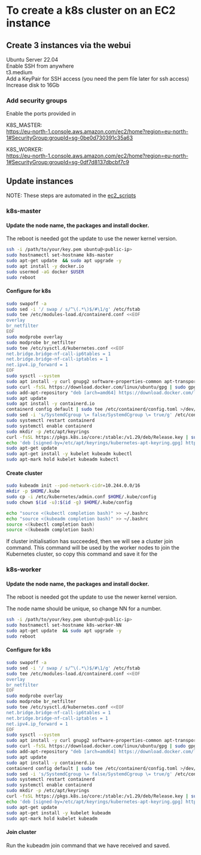 # To create a k8s cluster on an EC2 instance


## Create 3 instances via the webui

Ubuntu Server 22.04  
Enable SSH from anywhere  
t3.medium  
Add a KeyPair for SSH access (you need the pem file later for ssh access)  
Increase disk to 16Gb

### Add security groups

Enable the ports provided in 

K8S_MASTER:  
https://eu-north-1.console.aws.amazon.com/ec2/home?region=eu-north-1#SecurityGroup:groupId=sg-0be0d730391c35a63

K8S_WORKER:  
https://eu-north-1.console.aws.amazon.com/ec2/home?region=eu-north-1#SecurityGroup:groupId=sg-0df7d8137dbcbf7c9

## Update instances


NOTE: These steps are automated in the [ec2_scripts](https://github.com/petedyerarm/cluster-bring-up/tree/main/ec2_scripts) 


### k8s-master

#### Update the node name, the packages and install docker.  
The reboot is needed got the update to use the newer kernel version.

```bash
ssh -i /path/to/your/key.pem ubuntu@<public-ip> 
sudo hostnamectl set-hostname k8s-master
sudo apt-get update  && sudo apt upgrade -y
sudo apt install -y docker.io
sudo usermod -aG docker $USER
sudo reboot
```

#### Configure for k8s

```bash
sudo swapoff -a
sudo sed -i '/ swap / s/^\(.*\)$/#\1/g' /etc/fstab
sudo tee /etc/modules-load.d/containerd.conf <<EOF
overlay
br_netfilter
EOF
sudo modprobe overlay
sudo modprobe br_netfilter
sudo tee /etc/sysctl.d/kubernetes.conf <<EOF
net.bridge.bridge-nf-call-ip6tables = 1
net.bridge.bridge-nf-call-iptables = 1
net.ipv4.ip_forward = 1
EOF
sudo sysctl --system
sudo apt install -y curl gnupg2 software-properties-common apt-transport-https ca-certificates
sudo curl -fsSL https://download.docker.com/linux/ubuntu/gpg | sudo gpg --dearmour -o /etc/apt/trusted.gpg.d/docker.gpg
sudo add-apt-repository "deb [arch=amd64] https://download.docker.com/linux/ubuntu $(lsb_release -cs) stable"
sudo apt update
sudo apt install -y containerd.io
containerd config default | sudo tee /etc/containerd/config.toml >/dev/null 2>&1
sudo sed -i 's/SystemdCgroup \= false/SystemdCgroup \= true/g' /etc/containerd/config.toml
sudo systemctl restart containerd
sudo systemctl enable containerd
sudo mkdir -p /etc/apt/keyrings
curl -fsSL https://pkgs.k8s.io/core:/stable:/v1.29/deb/Release.key | sudo gpg --dearmor -o /etc/apt/keyrings/kubernetes-apt-keyring.gpg
echo 'deb [signed-by=/etc/apt/keyrings/kubernetes-apt-keyring.gpg] https://pkgs.k8s.io/core:/stable:/v1.29/deb/ /' | sudo tee /etc/apt/sources.list.d/kubernetes.list
sudo apt-get update
sudo apt-get install -y kubelet kubeadm kubectl
sudo apt-mark hold kubelet kubeadm kubectl
```

#### Create cluster

```bash
sudo kubeadm init --pod-network-cidr=10.244.0.0/16
mkdir -p $HOME/.kube
sudo cp -i /etc/kubernetes/admin.conf $HOME/.kube/config
sudo chown $(id -u):$(id -g) $HOME/.kube/config

echo "source <(kubectl completion bash)" >> ~/.bashrc
echo "source <(kubeadm completion bash)" >> ~/.bashrc
source <(kubectl completion bash)
source <(kubeadm completion bash)
```

If cluster initialisation has succeeded, then we will see a cluster join command. This command will be used by the worker nodes to join the Kubernetes cluster, so copy this command and save it for the 


### k8s-worker

#### Update the node name, the packages and install docker.  
The reboot is needed got the update to use the newer kernel version.

The node name should be unique, so change NN for a number.  

```bash
ssh -i /path/to/your/key.pem ubuntu@<public-ip> 
sudo hostnamectl set-hostname k8s-worker-NN
sudo apt-get update  && sudo apt upgrade -y
sudo reboot
```

#### Configure for k8s

```bash
sudo swapoff -a
sudo sed -i '/ swap / s/^\(.*\)$/#\1/g' /etc/fstab
sudo tee /etc/modules-load.d/containerd.conf <<EOF
overlay
br_netfilter
EOF
sudo modprobe overlay
sudo modprobe br_netfilter
sudo tee /etc/sysctl.d/kubernetes.conf <<EOF
net.bridge.bridge-nf-call-ip6tables = 1
net.bridge.bridge-nf-call-iptables = 1
net.ipv4.ip_forward = 1
EOF
sudo sysctl --system
sudo apt install -y curl gnupg2 software-properties-common apt-transport-https ca-certificates
sudo curl -fsSL https://download.docker.com/linux/ubuntu/gpg | sudo gpg --dearmour -o /etc/apt/trusted.gpg.d/docker.gpg
sudo add-apt-repository "deb [arch=amd64] https://download.docker.com/linux/ubuntu $(lsb_release -cs) stable"
sudo apt update
sudo apt install -y containerd.io
containerd config default | sudo tee /etc/containerd/config.toml >/dev/null 2>&1
sudo sed -i 's/SystemdCgroup \= false/SystemdCgroup \= true/g' /etc/containerd/config.toml
sudo systemctl restart containerd
sudo systemctl enable containerd
sudo mkdir -p /etc/apt/keyrings
curl -fsSL https://pkgs.k8s.io/core:/stable:/v1.29/deb/Release.key | sudo gpg --dearmor -o /etc/apt/keyrings/kubernetes-apt-keyring.gpg
echo 'deb [signed-by=/etc/apt/keyrings/kubernetes-apt-keyring.gpg] https://pkgs.k8s.io/core:/stable:/v1.29/deb/ /' | sudo tee /etc/apt/sources.list.d/kubernetes.list
sudo apt-get update
sudo apt-get install -y kubelet kubeadm
sudo apt-mark hold kubelet kubeadm
```

#### Join cluster
Run the kubeadm join command that we have received and saved.


